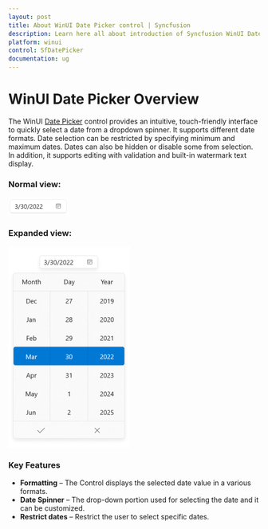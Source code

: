 ```yaml
---
layout: post
title: About WinUI Date Picker control | Syncfusion
description: Learn here all about introduction of Syncfusion WinUI Date Picker control with an intuitive, touch-friendly support.
platform: winui
control: SfDatePicker
documentation: ug
---
```


# WinUI Date Picker Overview

The WinUI [Date Picker](https://help.syncfusion.com/cr/winui/Syncfusion.UI.Xaml.Editors.SfDatePicker.html) control provides an intuitive, touch-friendly interface to quickly select a date from a dropdown spinner. It supports different date formats. Date selection can be restricted by specifying minimum and maximum dates. Dates can also be hidden or disable some from selection. In addition, it supports editing with validation and built-in watermark text display.

### Normal view:

![DatePicker with normal view in WinUI application](images/over-view/winui-date-picker-with-normal-view.png)

### Expanded view:

![DatePicker with expand view in WinUI application](images/over-view/winui-date-picker-with-expand-view.png)

### Key Features

* **Formatting** – The Control displays the selected date value in a various formats.
* **Date Spinner** – The drop-down portion used for selecting the date and it can be customized.
* **Restrict dates** – Restrict the user to select specific dates.